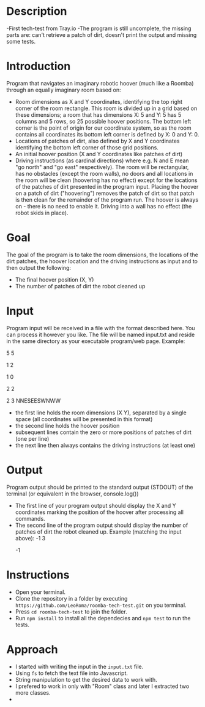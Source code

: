 # Description

-First tech-test from Tray.io
-The program is still uncomplete, the missing parts are: can't retrieve a patch of dirt, doesn't print the output and missing some tests.

# Introduction
Program that navigates an imaginary robotic hoover (much like a Roomba) through an equally imaginary room based on:

- Room dimensions as X and Y coordinates, identifying the top right corner of the room rectangle. This room is divided up in a grid based on these dimensions; a room that has dimensions X: 5 and Y: 5 has 5 columns and 5 rows, so 25 possible hoover positions. The bottom left corner is the point of origin for our coordinate system, so as the room contains all coordinates its bottom left corner is defined by X: 0 and Y: 0.
- Locations of patches of dirt, also defined by X and Y coordinates identifying the bottom left corner of those grid positions.
- An initial hoover position (X and Y coordinates like patches of dirt)
- Driving instructions (as cardinal directions) where e.g. N and E mean "go north" and "go east" respectively). The room will be rectangular, has no obstacles (except the room walls), no doors and all locations in the room will be clean (hoovering has no effect) except for the locations of the patches of dirt presented in the program input. Placing the hoover on a patch of dirt ("hoovering") removes the patch of dirt so that patch is then clean for the remainder of the program run. The hoover is always on - there is no need to enable it. Driving into a wall has no effect (the robot skids in place).

# Goal
The goal of the program is to take the room dimensions, the locations of the dirt patches, the hoover location and the driving instructions as input and to then output the following:

- The final hoover position (X, Y)
- The number of patches of dirt the robot cleaned up

# Input
Program input will be received in a file with the format described here. You can process it however you like. The file will be named input.txt and reside in the same directory as your executable program/web page. Example:

5 5<p>
1 2<p>
1 0<p>
2 2<p>
2 3
NNESEESWNWW
- the first line holds the room dimensions (X Y), separated by a single space (all coordinates will be presented in this format)
- the second line holds the hoover position
- subsequent lines contain the zero or more positions of patches of dirt (one per line)
- the next line then always contains the driving instructions (at least one)

# Output
Program output should be printed to the standard output (STDOUT) of the terminal (or equivalent in the browser, console.log())

- The first line of your program output should display the X and Y coordinates marking the position of the hoover after processing all commands.
- The second line of the program output should display the number of patches of dirt the robot cleaned up. Example (matching the input above):
-1 3<p>
-1<p>

# Instructions

- Open your terminal.
- Clone the repository in a folder by executing `https://github.com/LeoRoma/roomba-tech-test.git` on you terminal.
- Press `cd roomba-tech-test` to join the folder.
- Run `npm install` to install all the dependecies and `npm test` to run the tests.

# Approach

- I started with writing the input in the `input.txt` file.
- Using `fs` to fetch the text file into Javascript.
- String manipulation to get the desired data to work with.
- I prefered to work in only with "Room" class and later I extracted two more classes.
- 
